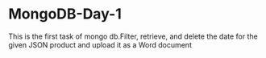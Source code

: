 # MongoDB-Day-1
This is the first task of mongo db.Filter, retrieve, and delete the date for the given JSON product and upload it as a Word document
